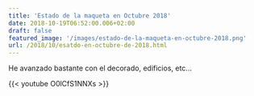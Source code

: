 ```yaml
---
title: 'Estado de la maqueta en Octubre 2018'
date: 2018-10-19T06:52:00.006+02:00
draft: false
featured_image: '/images/estado-de-la-maqueta-en-octubre-2018.png'
url: /2018/10/esatdo-en-octubre-de-2018.html
---
```


He avanzado bastante con el decorado, edificios, etc...

{{< youtube O0lCfS1NNXs >}}